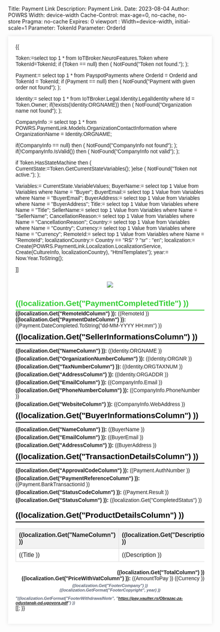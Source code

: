 ﻿Title: Payment Link
Description: Payment Link.
Date: 2023-08-04
Author: POWRS
Width: device-width
Cache-Control: max-age=0, no-cache, no-store
Pragma: no-cache
Expires: 0
viewport : Width=device-width, initial-scale=1
Parameter: TokenId
Parameter: OrderId

<main class="border-radius">
<meta name="viewport" content="width=device-width, initial-scale=1" />
<div class="container" style="width:100%;max-width:600px;margin:0 auto; padding:20px; background-color: #ffffff; box-shadow: 0 0 10px rgba(0, 0, 0, 0.1); font-family:arial;">
<div class="content">
{{

Token:=select top 1 * from IoTBroker.NeuroFeatures.Token where TokenId=TokenId;
if (Token == null) then
(
  NotFound("Token not found.");
);

Payment:= select top 1 * from PayspotPayments where OrderId = OrderId and TokenId = TokenId;
if (Payment == null) then 
(
    NotFound("Payment with given order not found");
);

Identity:= select top 1 * from IoTBroker.Legal.Identity.LegalIdentity where Id = Token.Owner;
if(!exists(Identity.ORGNAME)) then 
(
	NotFound("Organization name not found");
);

CompanyInfo := select top 1 * from POWRS.PaymentLink.Models.OrganizationContactInformation where OrganizationName = Identity.ORGNAME;

if(CompanyInfo == null) then 
(
	NotFound("CompanyInfo not found");
);
if(!CompanyInfo.IsValid()) then 
(
	NotFound("CompanyInfo not valid");
);

if Token.HasStateMachine then
(
    CurrentState:=Token.GetCurrentStateVariables();
)else 
(
	NotFound("Token not active.");
);


Variables:= CurrentState.VariableValues;
BuyerName:= select top 1 Value from Variables where Name = "Buyer";
BuyerEmail:= select top 1 Value from Variables where Name = "BuyerEmail";
BuyerAddress:= select top 1 Value from Variables where Name = "BuyerAddress";
Title:= select top 1 Value from Variables where Name = "Title";
SellerName:= select top 1 Value from Variables where Name = "SellerName";
CancellationReason:= select top 1 Value from Variables where Name = "CancellationReason";
Country:= select top 1 Value from Variables where Name = "Country";
Currency:= select top 1 Value from Variables where Name = "Currency";
RemoteId:= select top 1 Value from Variables where Name = "RemoteId";
localizationCountry:= Country == "RS" ? "sr" : "en";
localization:= Create(POWRS.PaymentLink.Localization.LocalizationService, Create(CultureInfo, localizationCountry), "HtmlTemplates");
year:= Now.Year.ToString();

]]<div class="header" style="text-align: center; padding: 10px;">
      <img src="https://xsjxcz.stripocdn.email/content/guids/CABINET_8b0d8363dad9cf7da11a7b5c5b952fafce23ca1bf4eace9f0d0d772593b69917/images/vaulter_logotype_black_28.png" />
    </div>
    <div class="details" style="margin-top: 20px;">
      <div class="transaction-status">
        <h2 style="color: limegreen; border-bottom: 2px solid; padding-bottom: 5px; margin: 0;">((localization.Get("PaymentCompletedTitle") ))</h2>
        <p style="margin: 0;"><strong>((localization.Get("RemoteIdColumn") )):</strong> ((RemoteId ))</p>
        <p style="margin: 0;"><strong>((localization.Get("PaymentDateColumn") )):</strong> ((Payment.DateCompleted.ToString("dd-MM-YYYY HH:mm") ))</p>
      </div>
      <div class="info" style="margin-top: 10px;">
        <h2 style="color: black; border-bottom: 2px solid black; margin: 0 0 10px 0; padding-bottom: 5px;">((localization.Get("SellerInformationsColumn") ))</h2>
        <p style="margin: 5px 0;"><strong>((localization.Get("NameColumn") )):</strong> ((Identity.ORGNAME ))</p>
        <p style="margin: 5px 0;"><strong>((localization.Get("OrganizationNumberColumn") )):</strong> ((Identity.ORGNR ))</p>
        <p style="margin: 5px 0;"><strong>((localization.Get("TaxNumberColumn") )):</strong> ((Identity.ORGTAXNUM ))</p>
        <p style="margin: 5px 0;"><strong>((localization.Get("AddressColumn") )):</strong> ((Identity.ORGADDR ))</p>
        <p style="margin: 5px 0;"><strong>((localization.Get("EmailColumn") )):</strong> ((CompanyInfo.Email ))</p>
        <p style="margin: 5px 0;"><strong>((localization.Get("PhoneNumberColumn") )):</strong> ((CompanyInfo.PhoneNumber ))</p>
        <p style="margin: 5px 0;"><strong>((localization.Get("WebsiteColumn") )):</strong> ((CompanyInfo.WebAddress )) </p>
      </div>
      <div class="info" style="margin-top: 10px;">
        <h2 style="color: black; border-bottom: 2px solid black; margin: 0 0 10px 0; padding-bottom: 5px;">((localization.Get("BuyerInformationsColumn") ))</h2>
        <p style="margin: 5px 0;"><strong>((localization.Get("NameColumn") )):</strong> ((BuyerName ))</p>
        <p style="margin: 5px 0;"><strong>((localization.Get("EmailColumn") )):</strong> ((BuyerEmail ))</p>
        <p style="margin: 5px 0;"><strong>((localization.Get("AddressColumn") )):</strong> ((BuyerAddress ))</p>
      </div>
      <div class="info" style="margin-top: 10px;">
        <h2 style="color: black; border-bottom: 2px solid black; margin: 0 0 10px 0; padding-bottom: 5px;">((localization.Get("TransactionDetailsColumn") ))</h2>
        <p style="margin: 5px 0;"><strong>((localization.Get("ApprovalCodeColumn") )):</strong> ((Payment.AuthNumber ))</p>
        <p style="margin: 5px 0;"><strong>((localization.Get("PaymentReferenceColumn") )):</strong> ((Payment.BankTransactionId ))</p>
        <p style="margin: 5px 0;"><strong>((localization.Get("StatusCodeColumn") )):</strong> ((Payment.Result ))</p>
        <p style="margin: 5px 0;"><strong>((localization.Get("StatusColumn") )):</strong> ((localization.Get("CompletedStatus") ))</p>
      </div>
    </div>
    <div class="product" style="margin-top: 20px;">
      <h2 style="color: black; border-bottom: 2px solid black; margin: 0 0 10px 0; padding-bottom: 5px;">((localization.Get("ProductDetailsColumn") ))</h2>
      <table style="width: 100%; border-collapse: collapse;">
        <thead>
          <tr>
            <th style="border: 1px solid #dddddd; text-align: left; padding: 8px; background-color: #f2f2f2;">((localization.Get("NameColumn") ))</th>
            <th style="border: 1px solid #dddddd; text-align: left; padding: 8px; background-color: #f2f2f2;">((localization.Get("DescriptionColumn") ))</th>
            <th style="border: 1px solid #dddddd; text-align: left; padding: 8px; background-color: #f2f2f2;">((localization.Get("PriceWithVatColumn") ))</th>
            <th style="border: 1px solid #dddddd; text-align: left; padding: 8px; background-color: #f2f2f2;">((localization.Get("TotalColumn") ))</th>
          </tr>
        </thead>
        <tbody>
          <tr>
            <td style="border: 1px solid #dddddd; text-align: left; padding: 8px;">((Title ))</td>
            <td style="border: 1px solid #dddddd; text-align: left; padding: 8px;">((Description ))</td>
            <td style="border: 1px solid #dddddd; text-align: left; padding: 8px;">((Price )) ((Currency ))</td>
            <td style="border: 1px solid #dddddd; text-align: left; padding: 8px;">((AmountToPay)) ((Currency ))</td>
          </tr>
        </tbody>
      </table>
    </div>
    <div class="total" style="margin-top: 20px; text-align: right;">
      <p style="margin: 5px 0;"><strong>((localization.Get("TotalColumn") )) ((localization.Get("PriceWithVatColumn") )):</strong> ((AmountToPay )) ((Currency ))</p>
    </div>
    <div class="footer" style="color: #596273; font-family: Arial, Helvetica, sans-serif; font-size: 11px; font-style: italic; font-weight: 700; text-align: center;">
      <span class="footer-text" style="display: block; text-align: center;">((localization.Get("FooterCompany") ))</span>
      <span class="footer-text" style="display: block; text-align: center;">((localization.GetFormat("FooterCopyright", year) ))</span>
      <span></span>
      <span class="footer-text" style="display: block; text-align: left; margin-top: 10px;">"((localization.GetFormat("FooterWithdrawalNote", "https://pay.vaulter.rs/Obrazac-za-odustanak-od-ugovora.pdf") ))</span>
    </div>[[;
}}
